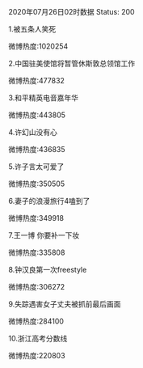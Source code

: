 2020年07月26日02时数据
Status: 200

1.被五条人笑死

微博热度:1020254

2.中国驻美使馆将暂管休斯敦总领馆工作

微博热度:477832

3.和平精英电音嘉年华

微博热度:443805

4.许幻山没有心

微博热度:436835

5.许子言太可爱了

微博热度:350505

6.妻子的浪漫旅行4嗑到了

微博热度:349918

7.王一博 你要补一下妆

微博热度:335808

8.钟汉良第一次freestyle

微博热度:306272

9.失踪遇害女子丈夫被抓前最后画面

微博热度:284100

10.浙江高考分数线

微博热度:220803

11.林梦是刘雨昕的老师

微博热度:220055

12.这就是街舞3

微博热度:219009

13.乐队的夏天

微博热度:214731

14.钟晓阳承认喜欢钟晓芹

微博热度:211717

15.中方回应美方强行进入驻休斯敦总领馆

微博热度:168681

16.明日之子

微博热度:152520

17.顾佳童年

微博热度:139139

18.水木年华淘汰

微博热度:138687

19.芜湖19岁脑瘫少年高考623分

微博热度:132423

20.美国驻成都总领事馆徽标被摘除

微博热度:120960

21.Chace问大张伟版权费付了吗

微博热度:117772

22.港生申请内地大学比率创9年新高

微博热度:110172

23.性格内向才不是缺点呢

微博热度:109782

24.南海再次发现抹香鲸群体

微博热度:96896

25.吉林现26800亩外来入侵物种

微博热度:94050

26.杨怡女儿正面照

微博热度:93855

27.张艺兴krump

微博热度:93684

28.温州中学

微博热度:92934

29.综艺效果拉满的意外场面

微博热度:91816

30.英国首相称减肥可降低新冠风险

微博热度:86458

31.蔡维泽淘汰

微博热度:85956

32.具荷拉日记

微博热度:85899

33.iPhone11首次在印度生产

微博热度:84667

34.快乐大本营

微博热度:73486

35.段振宇救姜小果

微博热度:68741

36.宋茜李佳琦直播

微博热度:68509

37.王一博给梦迪毛巾

微博热度:68398

38.应急管理部批准李义奎同志为烈士

微博热度:68108

39.明日之子赛制 棒打鸳鸯

微博热度:67705

40.录了三年的求婚视频

微博热度:63461

41.周奇 向俞星

微博热度:63196

42.小男孩因刮花车到派出所自首

微博热度:62689

43.美驻成都总领事馆被通知关闭第二天

微博热度:57865

44.林有有段位

微博热度:51340

45.外交部回应美方进入我驻休斯敦总领馆

微博热度:47492

46.深圳晚霞

微博热度:47384

47.AG晋级世冠八强

微博热度:46053

48.郑爽为杭州失踪女子发声

微博热度:43329

49.杭州失踪女子丈夫交代杀人分尸事实

微博热度:36227

50.安徽进入紧急防汛期

微博热度:33548

